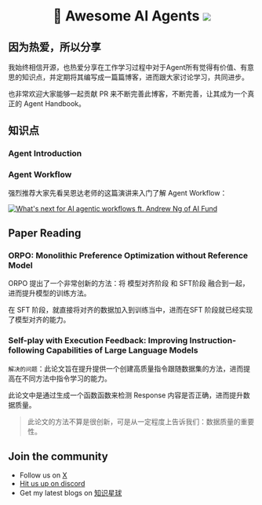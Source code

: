 <h1 align="center">
	<p align="center">
        🔮 Awesome AI Agents
		<a href="https://x.com/wj_Mcat" target="_blank">
			<img src="https://img.shields.io/twitter/follow/wj_Mcat.svg?logo=twitter">
		</a>
	</p>
</h1>

## 因为热爱，所以分享

我始终相信开源，也热爱分享在工作学习过程中对于Agent所有觉得有价值、有意思的知识点，并定期将其编写成一篇篇博客，进而跟大家讨论学习，共同进步。

也非常欢迎大家能够一起贡献 PR 来不断完善此博客，不断完善，让其成为一个真正的 Agent Handbook。

## 知识点

### Agent Introduction

### Agent Workflow

强烈推荐大家先看吴恩达老师的这篇演讲来入门了解 Agent Workflow：

[![What's next for AI agentic workflows ft. Andrew Ng of AI Fund](https://img.youtube.com/vi/sal78ACtGTc/maxresdefault.jpg)](https://www.youtube.com/watch?v=sal78ACtGTc)

## Paper Reading

### ORPO: Monolithic Preference Optimization without Reference Model

ORPO 提出了一个非常创新的方法：将 模型对齐阶段 和 SFT阶段 融合到一起，进而提升模型的训练方法。

在 SFT 阶段，就直接将对齐的数据加入到训练当中，进而在SFT 阶段就已经实现了模型对齐的能力。

### Self-play with Execution Feedback: Improving Instruction-following Capabilities of Large Language Models

`解决的问题`：此论文旨在提升提供一个创建高质量指令跟随数据集的方法，进而提高在不同方法中指令学习的能力。

此论文中是通过生成一个函数函数来检测 Response 内容是否正确，进而提升数据质量。

> 此论文的方法不算是很创新，可是从一定程度上告诉我们：数据质量的重要性。

## Join the community

- Follow us on [X ](https://twitter.com/wj_Mcat)
- [Hit us up on discord](https://discord.gg/gJNKfdTr)
- Get my latest blogs on [知识星球](https://t.zsxq.com/soEav)

